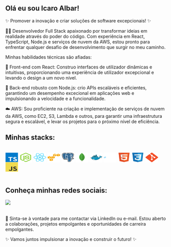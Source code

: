 ## Olá eu sou Icaro Albar!

✨ Promover a inovação e criar soluções de software excepcionais! ✨

👨‍💻 Desenvolvedor Full Stack apaixonado por transformar ideias em realidade através do poder do código. Com experiência em React, TypeScript, Node.js e serviços de nuvem da AWS, estou pronto para enfrentar qualquer desafio de desenvolvimento que surgir no meu caminho.

Minhas habilidades técnicas são afiadas:

🔹 Front-end com React: Construo interfaces de utilizador dinâmicas e intuitivas, proporcionando uma experiência de utilizador excepcional e levando o design a um novo nível.

🔹 Back-end robusto com Node.js: crio APIs escaláveis e eficientes, garantindo um desempenho excecional em aplicações web e impulsionando a velocidade e a funcionalidade.

☁️ AWS: Sou proficiente na criação e implementação de serviços de nuvem da AWS, como EC2, S3, Lambda e outros, para garantir uma infraestrutura segura e escalável, e levar os projetos para o próximo nível de eficiência.

## Minhas stacks:
<div style="display: inline_block"><br>
  <img align="center" alt="" height="30" width="40" src="https://raw.githubusercontent.com/devicons/devicon/master/icons/typescript/typescript-original.svg">
  <img align="center" alt="" height="30" width="40" src="https://raw.githubusercontent.com/devicons/devicon/master/icons/nodejs/nodejs-original.svg">
  <img align="center" alt="" height="30" width="40" src="https://raw.githubusercontent.com/devicons/devicon/master/icons/react/react-original.svg">
  <img align="center" alt="" height="30" width="40" src="https://raw.githubusercontent.com/devicons/devicon/master/icons/amazonwebservices/amazonwebservices-original.svg">
  <img align="center" alt="" height="30" width="40" src="https://raw.githubusercontent.com/devicons/devicon/master/icons/postgresql/postgresql-original.svg">
  <img align="center" alt="" height="30" width="40" src="https://raw.githubusercontent.com/devicons/devicon/master/icons/mongodb/mongodb-original.svg">
  <img align="center" alt="" height="30" width="40" src="https://raw.githubusercontent.com/devicons/devicon/master/icons/docker/docker-original.svg">
  <img align="center" alt="" height="30" width="40" src="https://raw.githubusercontent.com/devicons/devicon/master/icons/tailwindcss/tailwindcss-original-wordmark.svg">
  <img align="center" alt="" height="30" width="40" src="https://raw.githubusercontent.com/devicons/devicon/master/icons/html5/html5-original.svg">
  <img align="center" alt="" height="30" width="40" src="https://raw.githubusercontent.com/devicons/devicon/master/icons/css3/css3-original.svg">
  <img align="center" alt="" height="30" width="40" src="https://raw.githubusercontent.com/devicons/devicon/master/icons/git/git-original.svg">
  <img align="center" alt="" height="30" width="40" src="https://raw.githubusercontent.com/devicons/devicon/master/icons/javascript/javascript-original.svg">
</div></br>
  
## Conheça minhas redes sociais:
<a href="https://www.linkedin.com/in/icaro-albar/" target="_blank"><img src="https://img.shields.io/badge/-LinkedIn-%230077B5?style=for-the-badge&logo=linkedin&logoColor=white" target="_blank"></a>
</br></br>

📩 Sinta-se à vontade para me contactar via LinkedIn ou e-mail. Estou aberto a colaborações, projetos empolgantes e oportunidades de carreira empolgantes.

✨ Vamos juntos impulsionar a inovação e construir o futuro! ✨
